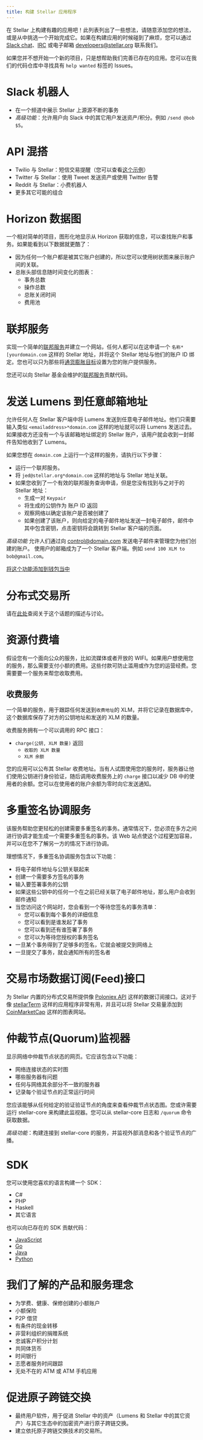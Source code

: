 ```yaml
---
title: 构建 Stellar 应用程序
---
```

在 Stellar 上构建有趣的应用吧！此列表列出了一些想法，请随意添加您的想法，或是从中挑选一个开始完成它。如果在构建应用的时候碰到了麻烦，您可以通过 [Slack chat](http://slack.stellar.org/)、[IRC](https://kiwiirc.com/client/irc.freenode.net/#stellar-dev) 或电子邮箱 developers@stellar.org 联系我们。

如果您并不想开始一个新的项目，只是想帮助我们完善已存在的应用。您可以在我们的代码仓库中寻找具有 `help wanted` 标签的 Issues。

# Slack 机器人
- 在一个频道中展示 Stellar 上源源不断的事务
- *高级功能*：允许用户向 Slack 中的其它用户发送资产/积分。例如 `/send @bob $5`。

# API 混搭
- Twilio 与 Stellar：短信交易提醒（您可以查看[这个示例](https://github.com/stellar/stellar-sms-client)）
- Twitter 与 Stellar：使用 Tweet 发送资产或使用 Twitter 告警
- Reddit 与 Stellar：小费机器人
- 更多其它可能的组合

# Horizon 数据图
一个相对简单的项目，图形化地显示从 Horizon 获取的信息，可以查找账户和事务。如果能看到以下数据就更酷了：
 - 因为任何一个账户都是被其它账户创建的，所以您可以使用树状图来展示账户间的关联。
 - 总账头部信息随时间变化的图表：
   - 事务总数
   - 操作总数
   - 总账关闭时间
   - 费用池

# 联邦服务
实现一个简单的[联邦服务](https://www.stellar.org/developers/guides/concepts/federation.html)并建立一个网站，任何人都可以在这申请一个 `名称*[yourdomain.com` 这样的 Stellar 地址，并将这个 Stellar 地址与他们的账户 ID 绑定。您也可以只为那些将[通货膨胀目标](https://www.stellar.org/developers/guides/concepts/inflation.html)设置为您的账户提供服务。

您还可以向 Stellar 基金会维护的[联邦服务](https://github.com/stellar/go/tree/master/services/federation)贡献代码。

# 发送 Lumens 到任意邮箱地址
允许任何人在 Stellar 客户端中将 Lumens 发送到任意电子邮件地址。他们只需要输入类似 `<emailaddress>*domain.com` 这样的地址就可以将 Lumens 发送过去。如果接收方还没有一个与该邮箱地址绑定的 Stellar 账户，该用户就会收到一封邮件告知他收到了 Lumens。

如果您想在 `domain.com` 上运行一个这样的服务，请执行以下步骤：

- 运行一个联邦服务。
- 将 `jed@stellar.org*domain.com` 这样的地址与 Stellar 地址关联。
- 如果您收到了一个有效的联邦服务查询申请，但是您没有找到与之对于的 Stellar 地址：
  - 生成一对 `Keypair`
  - 将生成的公钥作为 账户 ID 返回
  - 观察网络以确定该账户是否被创建了
  - 如果创建了该账户，则向给定的电子邮件地址发送一封电子邮件，邮件中其中包含密钥，点击密钥将会跳转到 Stellar 客户端的页面。

*高级功能* 允许人们通过向 control@domain.com 发送电子邮件来管理您为他们创建的账户。 使用户的邮箱成为了一个 Stellar 客户端。例如 `send 100 XLM to bob@gmail.com`。

[将这个功能添加到钱包当中](https://galactictalk.org/d/37-project-idea-sending-lumens-to-any-address)

# 分布式交易所
请在[此处](https://galactictalk.org/d/26-project-idea-distributed-exchange)查阅关于这个话题的描述与讨论。

# 资源付费墙
假设您有一个面向公众的服务，比如流媒体或者开放的 WIFI。如果用户想使用您的服务，那么需要支付小额的费用。这些付款可防止滥用或作为您的运营经费。您需要要一个服务来帮您收取费用。

## 收费服务
一个简单的服务，用于跟踪任何发送到`收费地址`的 XLM，并将它记录在数据库中，这个数据库保存了对方的公钥地址和发送的 XLM 的数量。

收费服务拥有一个可以调用的 RPC 接口：

  - `charge(公钥, XLM 数量)` 返回
    - `收取的 XLM 数量`
    - `XLM 余额`

您的应用可以公布其 Stellar 收费地址。当有人试图使用您的服务时，服务器让他们使用公钥进行身份验证，随后调用收费服务上的 `charge` 接口以减少 DB 中的使用者的余额。您可以在使用者的账户余额为零时向它发送通知。

# 多重签名协调服务
该服务帮助您更轻松的创建需要多重签名的事务。通常情况下，您必须在多方之间进行协调才能生成一个需要多重签名的事务。该 Web 站点使这个过程更加容易，并可以在您不了解另一方的情况下进行协调。

理想情况下，多重签名协调服务包含以下功能：
- 将电子邮件地址与公钥关联起来
- 创建一个需要多方签名的事务
- 输入要签署事务的公钥
- 如果这些公钥中的任何一个在之前已经关联了电子邮件地址，那么用户会收到邮件通知
- 当您访问这个网站时，您会看到一个等待您签名的事务清单：
  - 您可以看到每个事务的详细信息
  - 您可以看到是谁发起了事务
  - 您可以看到还有谁签署了事务
  - 您可以为等待您授权的事务签名
-  一旦某个事务得到了足够多的签名，它就会被提交到网络上
- 一旦提交了事务，就会通知所有的签名者

# 交易市场数据订阅(Feed)接口
为 Stellar 内置的分布式交易所提供像 [Poloniex API](https://poloniex.com/public?command=returnTicker) 这样的数据订阅接口。这对于像 [stellarTerm](http://stellarterm.com/) 这样的应用程序非常有用，并且可以将 Stellar 交易量添加到 [CoinMarketCap](http://coinmarketcap.com/) 这样的图表网站。

# 仲裁节点(Quorum)监视器
显示网络中仲裁节点状态的网页。它应该包含以下功能：
- 网络连接状态的实时图
- 哪些服务器有问题
- 任何与网络其余部分不一致的服务器
- 记录每个验证节点的正常运行时间

您应该能够从任何给定的验证验证节点的角度来查看仲裁节点状态图。您或许需要运行 stellar-core 来构建此监视器。您可以从 stellar-core 日志和 `/quorum` 命令获取数据。

*高级功能*：构建连接到 stellar-core 的服务，并监视外部消息和各个验证节点的广播。

# SDK
您可以使用您喜欢的语言构建一个 SDK：
- C#
- PHP
- Haskell
- 其它语言

也可以向已存在的 SDK 贡献代码：
- [JavaScript](https://github.com/stellar/js-stellar-sdk)
- [Go](https://github.com/stellar/go)
- [Java](https://github.com/stellar/java-stellar-sdk)
- [Python](https://github.com/StellarCN/py-stellar-base/)

# 我们了解的产品和服务理念

- 为学费、健康、保修创建的小额账户
- 小额保险
- P2P 借贷
- 有条件的现金转移
- 非营利组织的捐赠系统
- 忠诚客户积分计划
- 共同体货币
- 时间银行
- 志愿者服务时间跟踪
- 无处不在的 ATM 或 ATM 手机应用

# 促进原子跨链交换
- 最终用户软件，用于促进 Stellar 中的资产（Lumens 和 Stellar 中的其它资产）与其它生态中的加密资产进行原子跨链交换。
- 建立依托原子跨链交换技术的交易所。